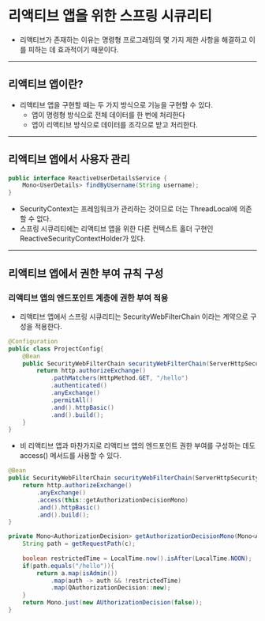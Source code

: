 # 리액티브 앱을 위한 스프링 시큐리티

- 리액티브가 존재하는 이유는 명령형 프로그래밍의 몇 가지 제한 사항을 해결하고 이를 피하는 데 효과적이기 때문이다.

-----------

## 리액티브 앱이란?

- 리액티브 앱을 구현할 때는 두 가지 방식으로 기능을 구현할 수 있다.
  - 앱이 명령형 방식으로 전체 데이터를 한 번에 처리한다
  - 앱이 리액티브 방식으로 데이터를 조각으로 받고 처리한다. 

----------

## 리액티브 앱에서 사용자 관리

```java
public interface ReactiveUserDetailsService { 
    Mono<UserDetails> findByUsername(String username);
}
```

- SecurityContext는 프레임워크가 관리하는 것이므로 더는 ThreadLocal에 의존할 수 없다.
- 스프링 시큐리티에는 리액티브 앱을 위한 다른 컨텍스트 홀더 구현인 ReactiveSecurityContextHolder가 있다.

------------

## 리액티브 앱에서 권한 부여 규칙 구성

### 리액티브 앱의 엔드포인트 계층에 권한 부여 적용

- 리액티브 앱에서 스프링 시큐리티는 SecurityWebFilterChain 이라는 계약으로 구성을 적용한다.

```java
@Configuration
public class ProjectConfig{
    @Bean
    public SecurityWebFilterChain securityWebFilterChain(ServerHttpSecurity http){
        return http.authorizeExchange()
            .pathMatchers(HttpMethod.GET, "/hello")
            .authenticated()
            .anyExchange()
            .permitAll()
            .and().httpBasic()
            .and().build();
    }
}
```

- 비 리액티브 앱과 마찬가지로 리액티브 앱의 엔드포인트 권한 부여를 구성하는 데도 access() 메서드를 사용할 수 있다.

```java
@Bean
public SecurityWebFilterChain securityWebFilterChain(ServerHttpSecurity http){
    return http.authorizeExchange()
        .anyExchange()
        .access(this::getAuthorizationDecisionMono)
        .and().httpBasic()
        .and().build();
}

private Mono<AuthorizationDecision> getAuthorizationDecisionMono(Mono<Authenticaion> a, AuthorizationContext c){
    String path = getRequestPath(c);
    
    boolean restrictedTime = LocalTime.now().isAfter(LocalTime.NOON);
    if(path.equals("/hello")){
        return a.map(isAdmin())
            .map(auth -> auth && !restrictedTime)
            .map(QAuthorizationDecision::new);
    }
    return Mono.just(new AUthorizationDecision(false));
}
```